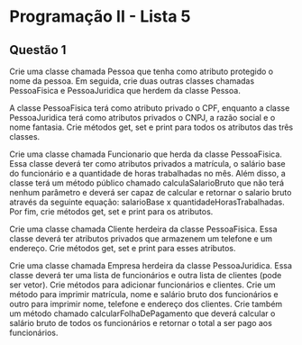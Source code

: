 # Programação II - Lista 5

## Questão 1
Crie uma classe chamada Pessoa que tenha como atributo protegido o nome da
pessoa. Em seguida, crie duas outras classes chamadas PessoaFisica e
PessoaJuridica que herdem da classe Pessoa.

A classe PessoaFisica terá como atributo privado o CPF, enquanto a classe
PessoaJuridica terá como atributos privados o CNPJ, a razão social e o nome
fantasia. Crie métodos get, set e print para todos os atributos das três classes.

Crie uma classe chamada Funcionario que herda da classe PessoaFisica. Essa
classe deverá ter como atributos privados a matrícula, o salário base do
funcionário e a quantidade de horas trabalhadas no mês. Além disso, a classe terá
um método público chamado calculaSalarioBruto que não terá nenhum
parâmetro e deverá ser capaz de calcular e retornar o salario bruto através da
seguinte equação: salarioBase x quantidadeHorasTrabalhadas. Por fim, crie
métodos get, set e print para os atributos.

Crie uma classe chamada Cliente herdeira da classe PessoaFisica. Essa classe
deverá ter atributos privados que armazenem um telefone e um endereço. Crie
métodos get, set e print para esses atributos.

Crie uma classe chamada Empresa herdeira da classe PessoaJuridica. Essa classe
deverá ter uma lista de funcionários e outra lista de clientes (pode ser vetor). Crie
métodos para adicionar funcionários e clientes. Crie um método para imprimir
matrícula, nome e salário bruto dos funcionários e outro para imprimir nome,
telefone e endereço dos clientes. Crie também um método chamado
calcularFolhaDePagamento que deverá calcular o salário bruto de todos os
funcionários e retornar o total a ser pago aos funcionários.
